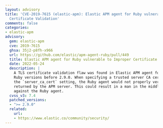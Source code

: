 ```yaml
---
layout: advisory
title: 'CVE-2019-7615 (elastic-apm): Elastic APM agent for Ruby vulnerable to Improper
  Certificate Validation'
comments: false
categories:
- elastic-apm
advisory:
  gem: elastic-apm
  cve: 2019-7615
  ghsa: 35j2-p8fh-x966
  url: https://github.com/elastic/apm-agent-ruby/pull/449
  title: Elastic APM agent for Ruby vulnerable to Improper Certificate Validation
  date: 2022-05-24
  description: |
    A TLS certificate validation flaw was found in Elastic APM agent for
    Ruby versions before 2.9.0. When specifying a trusted server CA certificate via
    the `server_ca_cert` setting, the Ruby agent would not properly verify the certificate
    returned by the APM server. This could result in a man in the middle style attack
    against the Ruby agent.
  cvss_v3: 7.4
  patched_versions:
  - ">= 2.9.0"
  related:
    url:
    - https://www.elastic.co/community/security/
---
```

